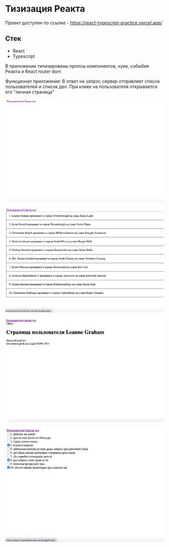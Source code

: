 # Тизизация Реакта

Проект доступен по ссылке - https://react-typescript-practice.vercel.app/

## Стек   

- React  
- Typescript  

В приложении типизированы пропсы компонентов, хуки, собыбия Реакта и React router dom

Функционал приложения: В ответ на запрос сервер отправляет список пользователей и список дел. При клике на пользователя открывается его "личная страница"

![](public/images/1.png)    

![](public/images/2.png)  

![](public/images/3.png) 

![](public/images/4.png) 

